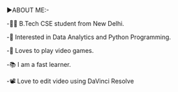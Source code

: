 ▶️ABOUT ME:-

-🧑‍🎓 B.Tech CSE student from New Delhi.

-📔 Interested in Data Analytics and Python Programming.

-👾 Loves to play video games.

-📚 I am a fast learner.

-📽️ Love to edit video using DaVinci Resolve

<!---
vaibhav09981/vaibhav09981 is a ✨ special ✨ repository because its `README.md` (this file) appears on your GitHub profile.
You can click the Preview link to take a look at your changes.
--->
